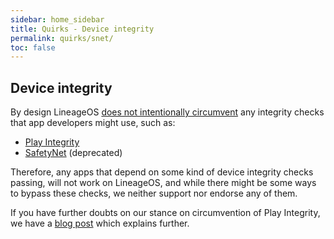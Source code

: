 ```yaml
---
sidebar: home_sidebar
title: Quirks - Device integrity
permalink: quirks/snet/
toc: false
---
```


## Device integrity

By design LineageOS [does not intentionally circumvent](https://github.com/LineageOS/charter/blob/main/device-support-requirements.md#play-integrity) any integrity checks that app developers might use, such as:
* [Play Integrity](https://developer.android.com/google/play/integrity/overview)
* [SafetyNet](https://developer.android.com/privacy-and-security/safetynet) (deprecated)

Therefore, any apps that depend on some kind of device integrity checks passing, will not work on LineageOS, and while there might be some ways to bypass these checks, we neither support nor endorse any of them.

If you have further doubts on our stance on circumvention of Play Integrity, we have a [blog post](https://www.lineageos.org/PlayIntegrity/) which explains further.
